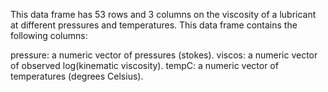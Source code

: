 This data frame has 53 rows and 3 columns on the viscosity of a lubricant at different pressures and temperatures. This data frame contains the following columns:

pressure: a numeric vector of pressures (stokes).
viscos: a numeric vector of observed log(kinematic viscosity).
tempC: a numeric vector of temperatures (degrees Celsius).
 
